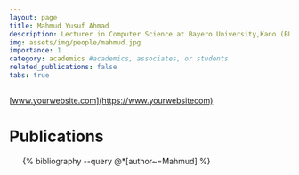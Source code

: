 ```yaml
---
layout: page
title: Mahmud Yusuf Ahmad
description: Lecturer in Computer Science at Bayero University,Kano (BUK)
img: assets/img/people/mahmud.jpg
importance: 1
category: academics #academics, associates, or students
related_publications: false
tabs: true
---
```


[www.yourwebsite.com](https://www.yourwebsitecom)

# Publications

<ul>
  {% bibliography --query @*[author~=Mahmud] %}
</ul>
